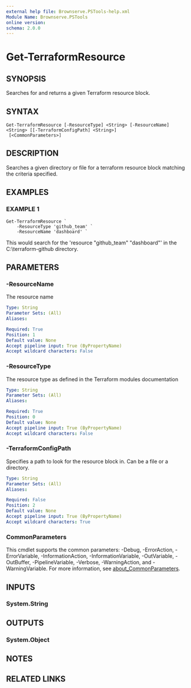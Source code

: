 ```yaml
---
external help file: Brownserve.PSTools-help.xml
Module Name: Brownserve.PSTools
online version:
schema: 2.0.0
---
```


# Get-TerraformResource

## SYNOPSIS
Searches for and returns a given Terraform resource block.

## SYNTAX

```
Get-TerraformResource [-ResourceType] <String> [-ResourceName] <String> [[-TerraformConfigPath] <String>]
 [<CommonParameters>]
```

## DESCRIPTION
Searches a given directory or file for a terraform resource block matching the criteria specified.

## EXAMPLES

### EXAMPLE 1
```
Get-TerraformResource `
    -ResourceType 'github_team' `
    -ResourceName 'dashboard' `
```

This would search for the 'resource "github_team" "dashboard"' in the C:\terraform-github directory.

## PARAMETERS

### -ResourceName
The resource name

```yaml
Type: String
Parameter Sets: (All)
Aliases:

Required: True
Position: 1
Default value: None
Accept pipeline input: True (ByPropertyName)
Accept wildcard characters: False
```

### -ResourceType
The resource type as defined in the Terraform modules documentation

```yaml
Type: String
Parameter Sets: (All)
Aliases:

Required: True
Position: 0
Default value: None
Accept pipeline input: True (ByPropertyName)
Accept wildcard characters: False
```

### -TerraformConfigPath
Specifies a path to look for the resource block in.
Can be a file or a directory.

```yaml
Type: String
Parameter Sets: (All)
Aliases:

Required: False
Position: 2
Default value: None
Accept pipeline input: True (ByPropertyName)
Accept wildcard characters: True
```

### CommonParameters
This cmdlet supports the common parameters: -Debug, -ErrorAction, -ErrorVariable, -InformationAction, -InformationVariable, -OutVariable, -OutBuffer, -PipelineVariable, -Verbose, -WarningAction, and -WarningVariable. For more information, see [about_CommonParameters](http://go.microsoft.com/fwlink/?LinkID=113216).

## INPUTS

### System.String
## OUTPUTS

### System.Object
## NOTES

## RELATED LINKS

